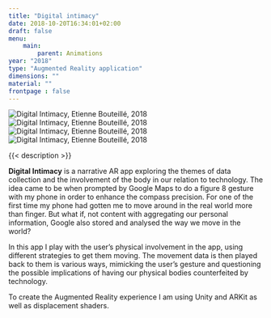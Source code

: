 ```yaml
---
title: "Digital intimacy"
date: 2018-10-20T16:34:01+02:00
draft: false
menu:
    main:   
        parent: Animations
year: "2018"
type: "Augmented Reality application"
dimensions: ""
material: ""
frontpage : false 
---
```


![Digital Intimacy, Etienne Bouteillé, 2018](/img/Digital_intimacy1_square.png)
![Digital Intimacy, Etienne Bouteillé, 2018](/img/Digital_intimacy2.png)
![Digital Intimacy, Etienne Bouteillé, 2018](/img/Digital_intimacy3.png)
![Digital Intimacy, Etienne Bouteillé, 2018](/img/Digital_intimacy5_square.png)

{{< description >}}

**Digital Intimacy** is a narrative AR app exploring the themes of data collection and the involvement of the body in our relation to technology. The idea came to be when prompted by Google Maps to do a figure 8 gesture with my phone in order to enhance the compass precision. For one of the first time my phone had gotten me to move around in the real world more than finger. But what if, not content with aggregating our personal information, Google also stored and analysed the way we move in the world?

In this app I play with the user’s physical involvement in the app, using different strategies to get them moving. The movement data is then played back to them is various ways, mimicking the user’s gesture and questioning the possible implications of having our physical bodies counterfeited by technology.
					
To create the Augmented Reality experience I am using Unity and ARKit as well as displacement shaders.
